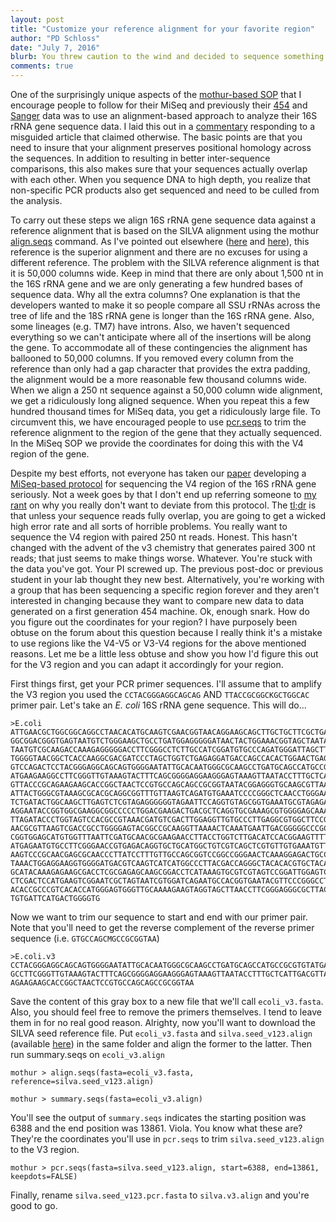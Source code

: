 ```yaml
---
layout: post
title: "Customize your reference alignment for your favorite region"
author: "PD Schloss"
date: "July 7, 2016"
blurb: You threw caution to the wind and decided to sequence something other than the V4 region of the 16S rRNA gene. How do you pick the start and end coordinates when running pcr.seqs?
comments: true
---
```



One of the surprisingly unique aspects of the [mothur-based SOP](http://www.mothur.org/wiki/MiSeq_SOP) that I encourage people to follow for their MiSeq and previously their [454](http://www.mothur.org/wiki/454_SOP) and [Sanger](http://www.mothur.org/wiki/Esophageal_community_analysis) data was to use an alignment-based approach to analyze their 16S rRNA gene sequence data. I laid this out in a [commentary](http://www.schlosslab.org/assets/pdf/2013_schloss.pdf) responding to a misguided article that claimed otherwise. The basic points are that you need to insure that your alignment preserves positional homology across the sequences. In addition to resulting in better inter-sequence comparisons, this also makes sure that your sequences actually overlap with each other. When you sequence DNA to high depth, you realize that non-specific PCR products also get sequenced and need to be culled from the analysis.

To carry out these steps we align 16S rRNA gene sequence data against a reference alignment that is based on the SILVA alignment using the mothur [align.seqs](http://www.mothur.org/wiki/align.seqs) command. As I've pointed out elsewhere ([here](http://www.schlosslab.org/assets/pdf/2010_schloss_a.pdf) and [here](http://www.schlosslab.org/assets/pdf/2009_schloss_b.pdf)), this reference is the superior alignment and there are no excuses for using a different reference. The problem with the SILVA reference alignment is that it is 50,000 columns wide. Keep in mind that there are only about 1,500 nt in the 16S rRNA gene and we are only generating a few hundred bases of sequence data. Why all the extra columns? One explanation is that the developers wanted to make it so people compare all SSU rRNAs across the tree of life and the 18S rRNA gene is longer than the 16S rRNA gene. Also, some lineages (e.g. TM7) have introns. Also, we haven't sequenced everything so we can't anticipate where all of the insertions will be along the gene. To accommodate all of these contingencies the alignment has ballooned to 50,000 columns. If you removed every column from the reference than only had a gap character that provides the extra padding, the alignment would be a more reasonable few thousand columns wide. When we align a 250 nt sequence against a 50,000 column wide alignment, we get a ridiculously long aligned sequence. When you repeat this a few hundred thousand times for MiSeq data, you get a ridiculously large file. To circumvent this, we have encouraged people to use [pcr.seqs](http://www.mothur.org/wiki/pcr.seqs) to trim the reference alignment to the region of the gene that they actually sequenced. In the MiSeq SOP we provide the coordinates for doing this with the V4 region of the gene.

Despite my best efforts, not everyone has taken our [paper](http://www.schlosslab.org/assets/pdf/2013_kozich.pdf) developing a [MiSeq-based protocol](https://github.com/SchlossLab/MiSeq_WetLab_SOP) for sequencing the V4 region of the 16S rRNA gene seriously. Not a week goes by that I don't end up referring someone to [my rant](http://blog.mothur.org/2014/09/11/Why-such-a-large-distance-matrix/) on why you really don't want to deviate from this protocol. The [tl;dr](https://en.wikipedia.org/wiki/Wikipedia:Too_long;_didn%27t_read) is that unless your sequence reads fully overlap, you are going to get a wicked high error rate and all sorts of horrible problems. You really want to sequence the V4 region with paired 250 nt reads. Honest. This hasn't changed with the advent of the v3 chemistry that generates paired 300 nt reads; that just seems to make things worse. Whatever. You're stuck with the data you've got. Your PI screwed up. The previous post-doc or previous student in your lab thought they new best. Alternatively, you're working with a group that has been sequencing a specific region forever and they aren't interested in changing because they want to compare new data to data generated on a first generation 454 machine. Ok, enough snark. How do you figure out the coordinates for your region? I have purposely been obtuse on the forum about this question because I really think it's a mistake to use regions like the V4-V5 or V3-V4 regions for the above mentioned reasons. Let me be a little less obtuse and show you how I'd figure this out for the V3 region and you can adapt it accordingly for your region.

First things first, get your PCR primer sequences. I'll assume that to amplify the V3 region you used the `CCTACGGGAGGCAGCAG` AND `TTACCGCGGCKGCTGGCAC` primer pair. Let's take an *E. coli* 16S rRNA gene sequence. This will do...


    >E.coli
    ATTGAACGCTGGCGGCAGGCCTAACACATGCAAGTCGAACGGTAACAGGAAGCAGCTTGCTGCTTCGCTGACGAGT
	GGCGGACGGGTGAGTAATGTCTGGGAAGCTGCCTGATGGAGGGGGATAACTACTGGAAACGGTAGCTAATACCGCA
	TAATGTCGCAAGACCAAAGAGGGGGACCTTCGGGCCTCTTGCCATCGGATGTGCCCAGATGGGATTAGCTTGTTGG
	TGGGGTAACGGCTCACCAAGGCGACGATCCCTAGCTGGTCTGAGAGGATGACCAGCCACACTGGAACTGAGACACG
	GTCCAGACTCCTACGGGAGGCAGCAGTGGGGAATATTGCACAATGGGCGCAAGCCTGATGCAGCCATGCCGCGTGT
	ATGAAGAAGGCCTTCGGGTTGTAAAGTACTTTCAGCGGGGAGGAAGGGAGTAAAGTTAATACCTTTGCTCATTGAC
	GTTACCCGCAGAAGAAGCACCGGCTAACTCCGTGCCAGCAGCCGCGGTAATACGGAGGGTGCAAGCGTTAATCGGA
	ATTACTGGGCGTAAAGCGCACGCAGGCGGTTTGTTAAGTCAGATGTGAAATCCCCGGGCTCAACCTGGGAACTGCA
	TCTGATACTGGCAAGCTTGAGTCTCGTAGAGGGGGGTAGAATTCCAGGTGTAGCGGTGAAATGCGTAGAGATCTGG
	AGGAATACCGGTGGCGAAGGCGGCCCCCTGGACGAAGACTGACGCTCAGGTGCGAAAGCGTGGGGAGCAAACAGGA
	TTAGATACCCTGGTAGTCCACGCCGTAAACGATGTCGACTTGGAGGTTGTGCCCTTGAGGCGTGGCTTCCGGAGCT
	AACGCGTTAAGTCGACCGCCTGGGGAGTACGGCCGCAAGGTTAAAACTCAAATGAATTGACGGGGGCCCGCACAAG
	CGGTGGAGCATGTGGTTTAATTCGATGCAACGCGAAGAACCTTACCTGGTCTTGACATCCACGGAAGTTTTCAGAG
	ATGAGAATGTGCCTTCGGGAACCGTGAGACAGGTGCTGCATGGCTGTCGTCAGCTCGTGTTGTGAAATGTTGGGTT
	AAGTCCCGCAACGAGCGCAACCCTTATCCTTTGTTGCCAGCGGTCCGGCCGGGAACTCAAAGGAGACTGCCAGTGA
	TAAACTGGAGGAAGGTGGGGATGACGTCAAGTCATCATGGCCCTTACGACCAGGGCTACACACGTGCTACAATGGC
	GCATACAAAGAGAAGCGACCTCGCGAGAGCAAGCGGACCTCATAAAGTGCGTCGTAGTCCGGATTGGAGTCTGCAA
	CTCGACTCCATGAAGTCGGAATCGCTAGTAATCGTGGATCAGAATGCCACGGTGAATACGTTCCCGGGCCTTGTAC
	ACACCGCCCGTCACACCATGGGAGTGGGTTGCAAAAGAAGTAGGTAGCTTAACCTTCGGGAGGGCGCTTACCACTT
	TGTGATTCATGACTGGGGTG


Now we want to trim our sequence to start and end with our primer pair. Note that you'll need to get the reverse complement of the reverse primer sequence (i.e. `GTGCCAGCMGCCGCGGTAA`)


    >E.coli.v3
    CCTACGGGAGGCAGCAGTGGGGAATATTGCACAATGGGCGCAAGCCTGATGCAGCCATGCCGCGTGTATGAAGAAG
	GCCTTCGGGTTGTAAAGTACTTTCAGCGGGGAGGAAGGGAGTAAAGTTAATACCTTTGCTCATTGACGTTACCCGC
	AGAAGAAGCACCGGCTAACTCCGTGCCAGCAGCCGCGGTAA

Save the content of this gray box to a new file that we'll call `ecoli_v3.fasta`. Also, you should feel free to remove the primers themselves. I tend to leave them in for no real good reason. Alrighty, now you'll want to download the SILVA seed reference file. Put `ecoli_v3.fasta` and `silva.seed_v123.align` (available [here](http://www.mothur.org/wiki/Silva_reference_files)) in the same folder and align the former to the latter. Then run summary.seqs on `ecoli_v3.align`

    mothur > align.seqs(fasta=ecoli_v3.fasta, reference=silva.seed_v123.align)

    mothur > summary.seqs(fasta=ecoli_v3.align)

You'll see the output of `summary.seqs` indicates the starting position was 6388 and the end position was 13861. Viola. You know what these are? They're the coordinates you'll use in `pcr.seqs` to trim `silva.seed_v123.align` to the V3 region.

    mothur > pcr.seqs(fasta=silva.seed_v123.align, start=6388, end=13861, keepdots=FALSE)

Finally, rename `silva.seed_v123.pcr.fasta` to `silva.v3.align` and you're good to go.
